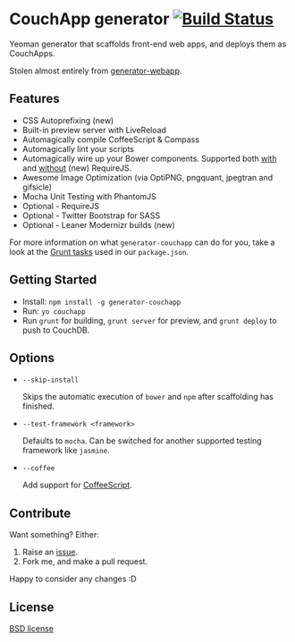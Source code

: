 # CouchApp generator [![Build Status](https://secure.travis-ci.org/runlevelsix/generator-couchapp.png?branch=master)](http://travis-ci.org/runlevelsix/generator-couchapp)

Yeoman generator that scaffolds front-end web apps, and deploys them as CouchApps.

Stolen almost entirely from [generator-webapp](https://github.com/yeoman/generator-webapp).

## Features

* CSS Autoprefixing (new)
* Built-in preview server with LiveReload
* Automagically compile CoffeeScript & Compass
* Automagically lint your scripts
* Automagically wire up your Bower components. Supported both [with](https://github.com/yeoman/grunt-bower-requirejs) and [without](https://github.com/stephenplusplus/grunt-bower-install) (new) RequireJS.
* Awesome Image Optimization (via OptiPNG, pngquant, jpegtran and gifsicle)
* Mocha Unit Testing with PhantomJS
* Optional - RequireJS
* Optional - Twitter Bootstrap for SASS
* Optional - Leaner Modernizr builds (new)

For more information on what `generator-couchapp` can do for you, take a look at the [Grunt tasks](https://github.com/runlevelsix/generator-couchapp/blob/master/app/templates/_package.json) used in our `package.json`.

## Getting Started

- Install: `npm install -g generator-couchapp`
- Run: `yo couchapp`
- Run `grunt` for building, `grunt server` for preview, and `grunt deploy` to push to CouchDB.


## Options

* `--skip-install`

  Skips the automatic execution of `bower` and `npm` after scaffolding has finished.

* `--test-framework <framework>`

  Defaults to `mocha`. Can be switched for another supported testing framework like `jasmine`.

* `--coffee`

  Add support for [CoffeeScript](http://coffeescript.org/).

## Contribute

Want something? Either:

1. Raise an [issue](https://github.com/runlevelsix/generator-couchapp/issues).
2. Fork me, and make a pull request.

Happy to consider any changes :D

## License

[BSD license](http://opensource.org/licenses/bsd-license.php)
